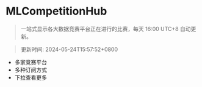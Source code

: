 # MLCompetitionHub

> 一站式显示各大数据竞赛平台正在进行的比赛，每天 16:00 UTC+8 自动更新。
  
> 更新时间: 2024-05-24T15:57:52+0800 

* 多家竞赛平台
* 多种订阅方式
* 下拉查看更多